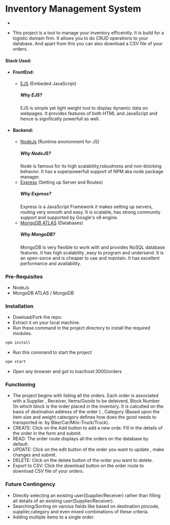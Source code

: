 # Inventory Management System

-

- This project is a tool to manage your inventory efficeintly. It is build for a logistic domain firm. It allows you to do CRUD operations to your database. And apart from this you can also download a CSV file of your orders.

#### Stack Used:

- #### FrontEnd:

  - [EJS](https://ejs.co/) (Embeded JavaScript)
    ##### Why EJS?
    EJS is simple yet light weight tool to display dynamic data on webpages. It provides features of both HTML and JavaScript and hence is significatly powerfull as well.

- #### Backend:
  - [NodeJs](https://nodejs.org/en/) (Runtime environment for JS)
    ##### Why NodeJS?
    Node is famous for its high scalability,robustness and non-blocking behavior. It has a superpowerfull support of NPM aka node package manager.
  - [Express](https://expressjs.com/) (Setting up Server and Routes)
    ##### Why Express?
    Express is a JavaScript Framework it makes setting up servers, routing very smooth and easy. It is scalable, has strong community support and supported by Google's v8 engine.
  - [MongoDB ATLAS](https://www.mongodb.com/atlas/database) (Databases)
    ##### Why MongoDB?
    MongoDB is very flexible to work with and provides NoSQL database features. It has high scalability ,easy to program and undersand. It is an open-sorce and is cheaper to use and maintain. It has excellent performance and availability.

### Pre-Requisites

- NodeJs
- MongoDB ATLAS / MongoDB

### Installation

- Dowload/Fork the repo.
- Extract it on your local machine.
- Run these command in the project directory to install the required modules.

```bash
npm install
```

- Run this command to start the project

```bash
npm start
```

- Open any browser and got to loaclhost:3000/orders

### Functioning

- The project begins with listing all the orders. Each order is associated with a Supplier , Receiver, Items/Goods to be deleiverd, Block Number (In which block is the order placed in the inventory. It is calculted on the basis of destination address of the order ) , Category (Based upon the item size and weight cateogory defines how does the good needs to transported ie. by Bike/Car/Mini-Truck/Truck).
- CREATE: Click on the Add button to add a new orde. Fill in the details of the order in the form and submit.
- READ: The order route displays all the orders on the database by default.
- UPDATE: Click on the edit button of the order you want to update , make changes and submit.
- DELETE: Click on the delete button of the order you want to delete.
- Export to CSV: Click the download button on the order route to download CSV file of your orders.

### Future Contingency

- Directly selecting an existing user(Supplier/Receiver) rather than filling all details of an existing user(Supplier/Receiver).
- Searching/Sorting on varoius fields like based on destination pincode, supplier,category and even mixed combinations of these criteria.
- Adding multiple items to a single order.
